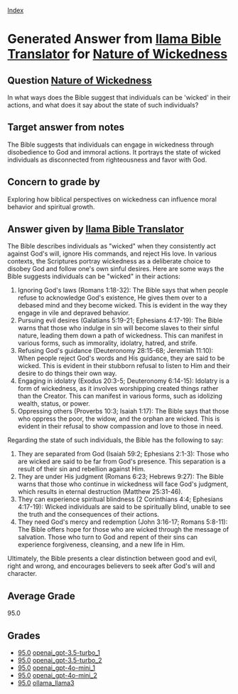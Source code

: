 
[Index](../../../index.md)
# Generated Answer from [llama Bible Translator](../../answering_models/llama_Bible_Translator.md) for [Nature of Wickedness](../../questions/Nature_of_Wickedness.md)

## Question [Nature of Wickedness](../../questions/Nature_of_Wickedness.md)
In what ways does the Bible suggest that individuals can be 'wicked' in their actions, and what does it say about the state of such individuals?

## Target answer from notes
The Bible suggests that individuals can engage in wickedness through disobedience to God and immoral actions. It portrays the state of wicked individuals as disconnected from righteousness and favor with God.

## Concern to grade by
Exploring how biblical perspectives on wickedness can influence moral behavior and spiritual growth.

## Answer given by [llama Bible Translator](../../answering_models/llama_Bible_Translator.md)
The Bible describes individuals as "wicked" when they consistently act against God's will, ignore His commands, and reject His love. In various contexts, the Scriptures portray wickedness as a deliberate choice to disobey God and follow one's own sinful desires. Here are some ways the Bible suggests individuals can be "wicked" in their actions:

1. Ignoring God's laws (Romans 1:18-32): The Bible says that when people refuse to acknowledge God's existence, He gives them over to a debased mind and they become wicked. This is evident in the way they engage in vile and depraved behavior.
2. Pursuing evil desires (Galatians 5:19-21; Ephesians 4:17-19): The Bible warns that those who indulge in sin will become slaves to their sinful nature, leading them down a path of wickedness. This can manifest in various forms, such as immorality, idolatry, hatred, and strife.
3. Refusing God's guidance (Deuteronomy 28:15-68; Jeremiah 11:10): When people reject God's words and His guidance, they are said to be wicked. This is evident in their stubborn refusal to listen to Him and their desire to do things their own way.
4. Engaging in idolatry (Exodus 20:3-5; Deuteronomy 6:14-15): Idolatry is a form of wickedness, as it involves worshipping created things rather than the Creator. This can manifest in various forms, such as idolizing wealth, status, or power.
5. Oppressing others (Proverbs 10:3; Isaiah 1:17): The Bible says that those who oppress the poor, the widow, and the orphan are wicked. This is evident in their refusal to show compassion and love to those in need.

Regarding the state of such individuals, the Bible has the following to say:

1. They are separated from God (Isaiah 59:2; Ephesians 2:1-3): Those who are wicked are said to be far from God's presence. This separation is a result of their sin and rebellion against Him.
2. They are under His judgment (Romans 6:23; Hebrews 9:27): The Bible warns that those who continue in wickedness will face God's judgment, which results in eternal destruction (Matthew 25:31-46).
3. They can experience spiritual blindness (2 Corinthians 4:4; Ephesians 4:17-19): Wicked individuals are said to be spiritually blind, unable to see the truth and the consequences of their actions.
4. They need God's mercy and redemption (John 3:16-17; Romans 5:8-11): The Bible offers hope for those who are wicked through the message of salvation. Those who turn to God and repent of their sins can experience forgiveness, cleansing, and a new life in Him.

Ultimately, the Bible presents a clear distinction between good and evil, right and wrong, and encourages believers to seek after God's will and character.

## Average Grade
95.0

## Grades
 * [95.0](./Nature_of_Wickedness_grades/openai_gpt-3.5-turbo_1.md) [openai_gpt-3.5-turbo_1](../../grading_models/openai_gpt-3.5-turbo_1.md)
 * [95.0](./Nature_of_Wickedness_grades/openai_gpt-3.5-turbo_2.md) [openai_gpt-3.5-turbo_2](../../grading_models/openai_gpt-3.5-turbo_2.md)
 * [95.0](./Nature_of_Wickedness_grades/openai_gpt-4o-mini_1.md) [openai_gpt-4o-mini_1](../../grading_models/openai_gpt-4o-mini_1.md)
 * [95.0](./Nature_of_Wickedness_grades/openai_gpt-4o-mini_2.md) [openai_gpt-4o-mini_2](../../grading_models/openai_gpt-4o-mini_2.md)
 * [95.0](./Nature_of_Wickedness_grades/ollama_llama3.md) [ollama_llama3](../../grading_models/ollama_llama3.md)
